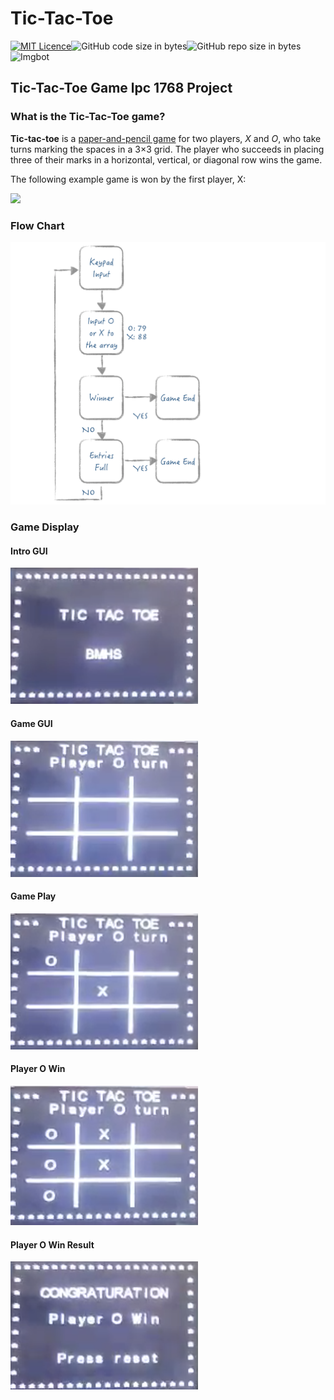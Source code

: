 # Tic-Tac-Toe

[![MIT Licence](https://badges.frapsoft.com/os/mit/mit.svg?v=103)](https://opensource.org/licenses/mit-license.php)![GitHub code size in bytes](https://img.shields.io/github/languages/code-size/badges/shields.svg)![GitHub repo size in bytes](https://img.shields.io/github/repo-size/badges/shields.svg) ![Imgbot](https://img.shields.io/badge/imgbot-optimized-lightgrey.svg)



## Tic-Tac-Toe Game lpc 1768 Project 

### What is the Tic-Tac-Toe game?

**Tic-tac-toe** is a [paper-and-pencil game](https://en.wikipedia.org/wiki/Paper-and-pencil_game) for two players, *X* and *O*, who take turns marking the spaces in a 3×3 grid. The player who succeeds in placing three of their marks in a horizontal, vertical, or diagonal row wins the game.

The following example game is won by the first player, X:

![](https://upload.wikimedia.org/wikipedia/commons/thumb/1/1b/Tic-tac-toe-game-1.svg/958px-Tic-tac-toe-game-1.svg.png)

### Flow Chart

![flowchart](./img/flowchart.png)

### Game Display

#### Intro GUI

![tttintro](./img/tttintro.png)

#### Game GUI

![tttgame](./img/tttgame.png)

#### Game Play

![tttox](./img/tttox.png)

#### Player O Win

![tttwin](./img/tttwin.png)

#### Player O Win Result 

![tttwinresult](./img/tttwinresult.png)